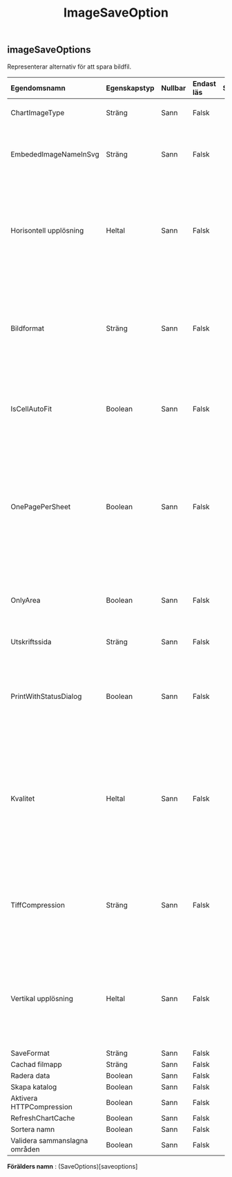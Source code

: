 ﻿---
title: ImageSaveOption
second_title: Aspose.Cells Cloud Documen
type: docs
url: /sv/specification/model/imagesaveoptions/
description: "Aspose.Cells Molnmodellspecifikation: ImageSaveOptions. Hantera enkelt Excel och andra kalkylarksdokument med funktioner som att öppna, generera, redigera, dela, slå samman, jämföra och konvertera"
weight: 50
---
## **imageSaveOptions**

 Representerar alternativ för att spara bildfil.

| Egendomsnamn| Egenskapstyp| Nullbar| Endast läs| Standardvärde| Beskrivning|
|:- |:- |:- |:- |:- |:- |
| ChartImageType| Sträng| Sann| Falsk|| Ange diagrambildstyp vid konvertering.|
| EmbededImageNameInSvg| Sträng| Sann| Falsk|| Ange filnamnet på den inbäddade bilden i svg. Detta bör vara fullständig sökväg med katalog som "c:\\xpsEmbeded"|
| Horisontell upplösning| Heltal| Sann| Falsk|| Hämtar eller ställer in den horisontella upplösningen för genererade bilder, i punkter per tum. Tillämpar genererande bildmetoden förutom bilder i Emf-format. Standardvärdet är 96.|
| Bildformat| Sträng| Sann| Falsk||Hämtar eller ställer in formatet för de genererade bilderna. Använd inte metoden som returnerar ett Bitmap-objekt. Standardvärdet är ImageFormat.Bmp. Använd inte metoden som returnerar ett Bitmap-objekt.|
| IsCellAutoFit| Boolean| Sann| Falsk|| Indikerar om bredden och höjden på cellerna automatiskt anpassas efter cellvärde. Standardvärdet är falskt.|
| OnePagePerSheet| Boolean| Sann| Falsk|| Om OnePagePerSheet är sant , kommer allt innehåll på ett ark endast att matas ut till en sida som resultat. Pappersstorleken för sidinställningarna kommer att vara ogiltig och de andra inställningarna för sidinställningarna kommer fortfarande att gälla.|
| OnlyArea| Boolean| Sann| Falsk|| Om den här egenskapen är sann kommer endast Area att matas ut och ingen skala kommer att träda i kraft.|
| Utskriftssida| Sträng| Sann| Falsk|| Indikerar vilka sidor som inte kommer att skrivas ut.|
| PrintWithStatusDialog| Boolean| Sann| Falsk|| Om PrintWithStatusDialog = true , kommer det att finnas en dialogruta som visar aktuell utskriftsstatus. annars visas ingen sådan dialog.|
|Kvalitet| Heltal| Sann| Falsk||Hämtar eller ställer in ett värde som bestämmer kvaliteten på de genererade bilderna som endast gäller när sidor sparas i Jpeg-format. Har endast effekt när du sparar till JPEG. Värdet måste vara mellan 0 och 100. Standardvärdet är 100.|
| TiffCompression| Sträng| Sann| Falsk|| Hämtar eller ställer in typen av komprimering så att den endast tillämpas när sidor sparas i Tiff-formatet. Har endast effekt när du sparar till TIFF. Standardvärdet är Lzw.|
| Vertikal upplösning| Heltal| Sann| Falsk|| Hämtar eller ställer in den vertikala upplösningen för genererade bilder, i punkter per tum. Tillämpar genererande bildmetod förutom EMF-formatbild. Standardvärdet är 96.|
| SaveFormat| Sträng| Sann| Falsk|||
| Cachad filmapp| Sträng| Sann| Falsk|||
| Radera data| Boolean| Sann| Falsk|||
| Skapa katalog| Boolean| Sann| Falsk|||
| Aktivera HTTPCompression| Boolean| Sann| Falsk|||
| RefreshChartCache| Boolean| Sann| Falsk|||
|Sortera namn| Boolean| Sann| Falsk|||
| Validera sammanslagna områden| Boolean| Sann| Falsk|||

**Förälders namn** : (SaveOptions)[saveoptions]